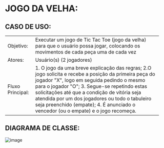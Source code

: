 # JOGO DA VELHA:
## CASO DE USO:


|||
| ------ | ------ |
| Objetivo:  | Executar um jogo de Tic Tac Toe (jogo da velha) para que o usuário possa jogar, colocando os movimentos de cada peça uma de cada vez |
| Atores: | Usuário(s) (2 jogadores) |
| Fluxo Principal: | 1. O jogo da uma breve explicação das regras; 2.O jogo solicita e recebe a posição da primeira peça do jogador "X", logo em seguida pedindo o mesmo para o jogador "O"; 3. Segue-se repetindo estas solicitações até que a condição de vitória seja atendida por um dos jogadores ou todo o tabuleiro seja preenchido (empate); 4. É anunciado o vencedor (ou o empate) e o jogo recomeça. |

## DIAGRAMA DE CLASSE:
![image](https://user-images.githubusercontent.com/53865438/224018993-2e854965-326e-475b-a376-a34e20e656fd.png)
